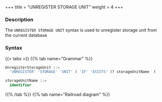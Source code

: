 +++
title = "UNREGISTER STORAGE UNIT"
weight = 4
+++

### Description

The `UNREGISTER STORAGE UNIT` syntax is used to unregister storage unit from the current database

### Syntax

{{< tabs >}}
{{% tab name="Grammar" %}}
```sql
UnregisterStorageUnit ::=
  'UNREGISTER' 'STORAGE' 'UNIT' ( 'IF' 'EXISTS' )? storageUnitName  ( ',' storageUnitName )* ( 'IGNORE' 'SINGLE' 'TABLES' )?

storageUnitName ::=
  identifier
```
{{% /tab %}}
{{% tab name="Railroad diagram" %}}
<iframe frameborder="0" name="diagram" id="diagram" width="100%" height="100%"></iframe>
{{% /tab %}}
{{< /tabs >}}

### Supplement

- `UNREGISTER STORAGE UNIT` will only unregister storage unit in Proxy, the real data source corresponding to the storage unit will not be
  unregistered;
- Unable to unregister storage unit already used by rules. `Storage unit are still in used.` will be prompted when removing
  storage units used by rules;
- The storage unit need to be removed only contains `SINGLE TABLE RULE`, and when the user confirms that this restriction
  can be ignored, the `IGNORE SINGLE TABLES` keyword can be added to remove the storage unit.

### Example

- Drop a storage unit

```sql
UNREGISTER STORAGE UNIT su_0;
```

- Drop multiple storage units

```sql
UNREGISTER STORAGE UNIT su_1, su_2;
```

- Ignore single table rule remove storage unit

```sql
UNREGISTER STORAGE UNIT su_1 IGNORE SINGLE TABLES;
```

- Drop the storage unit if it exists

```sql
UNREGISTER STORAGE UNIT IF EXISTS su_2;
```

### Reserved word

`DROP`, `STORAGE`, `UNIT`, `IF`, `EXISTS`, `IGNORE`, `SINGLE`, `TABLES`

### Related links

- [Reserved word](/en/reference/distsql/syntax/reserved-word/)
